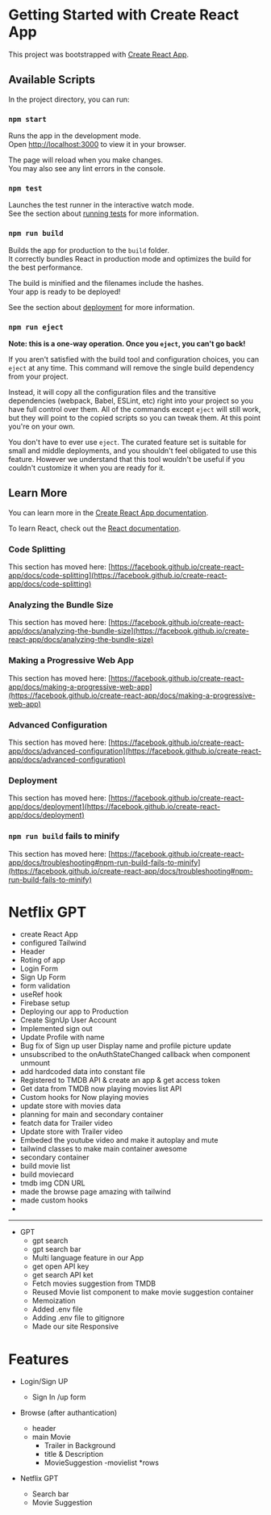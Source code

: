 # Getting Started with Create React App

This project was bootstrapped with [Create React App](https://github.com/facebook/create-react-app).

## Available Scripts

In the project directory, you can run:

### `npm start`

Runs the app in the development mode.\
Open [http://localhost:3000](http://localhost:3000) to view it in your browser.

The page will reload when you make changes.\
You may also see any lint errors in the console.

### `npm test`

Launches the test runner in the interactive watch mode.\
See the section about [running tests](https://facebook.github.io/create-react-app/docs/running-tests) for more information.

### `npm run build`

Builds the app for production to the `build` folder.\
It correctly bundles React in production mode and optimizes the build for the best performance.

The build is minified and the filenames include the hashes.\
Your app is ready to be deployed!

See the section about [deployment](https://facebook.github.io/create-react-app/docs/deployment) for more information.

### `npm run eject`

**Note: this is a one-way operation. Once you `eject`, you can't go back!**

If you aren't satisfied with the build tool and configuration choices, you can `eject` at any time. This command will remove the single build dependency from your project.

Instead, it will copy all the configuration files and the transitive dependencies (webpack, Babel, ESLint, etc) right into your project so you have full control over them. All of the commands except `eject` will still work, but they will point to the copied scripts so you can tweak them. At this point you're on your own.

You don't have to ever use `eject`. The curated feature set is suitable for small and middle deployments, and you shouldn't feel obligated to use this feature. However we understand that this tool wouldn't be useful if you couldn't customize it when you are ready for it.

## Learn More

You can learn more in the [Create React App documentation](https://facebook.github.io/create-react-app/docs/getting-started).

To learn React, check out the [React documentation](https://reactjs.org/).

### Code Splitting

This section has moved here: [https://facebook.github.io/create-react-app/docs/code-splitting](https://facebook.github.io/create-react-app/docs/code-splitting)

### Analyzing the Bundle Size

This section has moved here: [https://facebook.github.io/create-react-app/docs/analyzing-the-bundle-size](https://facebook.github.io/create-react-app/docs/analyzing-the-bundle-size)

### Making a Progressive Web App

This section has moved here: [https://facebook.github.io/create-react-app/docs/making-a-progressive-web-app](https://facebook.github.io/create-react-app/docs/making-a-progressive-web-app)

### Advanced Configuration

This section has moved here: [https://facebook.github.io/create-react-app/docs/advanced-configuration](https://facebook.github.io/create-react-app/docs/advanced-configuration)

### Deployment

This section has moved here: [https://facebook.github.io/create-react-app/docs/deployment](https://facebook.github.io/create-react-app/docs/deployment)

### `npm run build` fails to minify

This section has moved here: [https://facebook.github.io/create-react-app/docs/troubleshooting#npm-run-build-fails-to-minify](https://facebook.github.io/create-react-app/docs/troubleshooting#npm-run-build-fails-to-minify)





























# Netflix GPT
 - create React App
 - configured Tailwind
 - Header
 - Roting of app
 - Login Form
 - Sign Up Form
 - form validation
 - useRef hook
 - Firebase setup
 - Deploying our app to Production
 - Create SignUp User Account
 - Implemented sign out
 - Update Profile with name
 - Bug fix of Sign up user Display name and profile picture update
 -  unsubscribed to the onAuthStateChanged callback when component unmount
 - add hardcoded data into constant file
 - Registered to TMDB API & create an app & get access token
 - Get data from TMDB now playing movies list API
 - Custom hooks for Now playing movies
 - update store with movies data
 - planning for main and secondary container
 - featch data for Trailer video
  - Update store  with Trailer video
  - Embeded the youtube video and make it autoplay and mute
  - tailwind classes to make main container awesome
 - secondary container
 - build movie list
 - build moviecard
 - tmdb img CDN URL
 - made the browse page amazing with tailwind
 - made custom hooks
 - 

 - -  - - - - - - - - - - -
 - GPT
    -   gpt search
    - gpt search bar
    - Multi language feature in our App
    - get open API key
    - get search API ket
    - Fetch movies suggestion from TMDB
    - Reused Movie list component to make movie suggestion container
    - Memoization
    - Added .env file
    - Adding .env file to gitignore
    - Made our site Responsive
    

# Features
- Login/Sign UP
    - Sign In /up form

- Browse (after authantication)
    - header
    - main Movie
        - Trailer in Background
        - title & Description 
        - MovieSuggestion
            -movielist *rows

- Netflix GPT
    - Search bar
    - Movie Suggestion